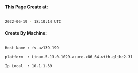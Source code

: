 
   
#### This Page Create at:

```bash

2022-06-19 - 18:10:14 UTC

```

#### Create By Machine:

```bash

Host Name : fv-az139-199

platform  : Linux-5.13.0-1029-azure-x86_64-with-glibc2.31

Ip Local  : 10.1.1.39

```

